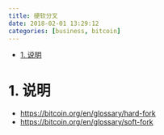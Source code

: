 ```yaml
---
title: 硬软分叉
date: 2018-02-01 13:29:12
categories: [business, bitcoin]
---
```


<!-- TOC -->

- [1. 说明](#1-说明)

<!-- /TOC -->

<a id="markdown-1-说明" name="1-说明"></a>
# 1. 说明

* https://bitcoin.org/en/glossary/hard-fork
* https://bitcoin.org/en/glossary/soft-fork
